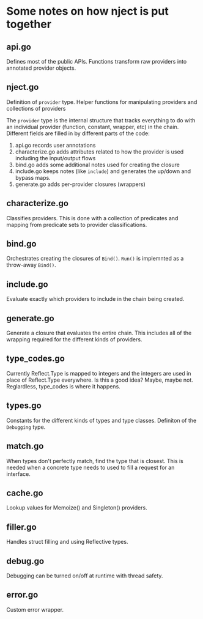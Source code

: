 # Some notes on how nject is put together

## api.go

Defines most of the public APIs.  Functions transform raw providers into
annotated provider objects.

## nject.go

Definition of `provider` type.  Helper functions for manipulating
providers and collections of providers

The `provider` type is the internal structure that tracks everything to
do with an individual provider (function, constant, wrapper, etc) in
the chain.  Different fields are filled in by different parts of the
code: 

1. api.go records user annotations
2. characterize.go adds attributes related to how the provider is used
   including the input/output flows
3. bind.go adds some additional notes used for creating the closure
4. include.go keeps notes (like `include`) and generates the up/down and
   bypass maps.
5. generate.go adds per-provider closures (wrappers)

## characterize.go

Classifies providers.  This is done with a collection of predicates
and mapping from predicate sets to provider classifications.

## bind.go

Orchestrates creating the closures of `Bind()`.  `Run()` is implemnted
as a throw-away `Bind()`.

## include.go

Evaluate exactly which providers to include in the chain being created.

## generate.go

Generate a closure that evaluates the entire chain.  This includes all
of the wrapping required for the different kinds of providers.

## type_codes.go

Currently Reflect.Type is mapped to integers and the integers are used
in place of Reflect.Type everywhere.  Is this a good idea?  Maybe, maybe
not.  Reglardless, type_codes is where it happens.

## types.go

Constants for the different kinds of types and type classes.  Definiton of
the `Debugging` type.

## match.go

When types don't perfectly match, find the type that is closest.  This is needed
when a concrete type needs to used to fill a request for an interface.

## cache.go

Lookup values for Memoize() and  Singleton() providers.

## filler.go

Handles struct filling and using Reflective types.

## debug.go

Debugging can be turned on/off at runtime with thread safety.

## error.go

Custom error wrapper.
